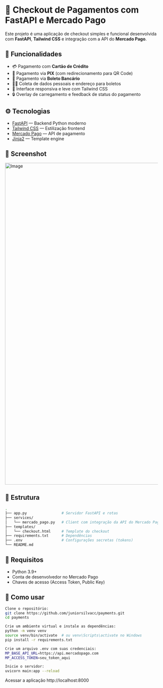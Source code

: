 # 🧾 Checkout de Pagamentos com FastAPI e Mercado Pago

Este projeto é uma aplicação de checkout simples e funcional desenvolvida com **FastAPI**, **Tailwind CSS** e integração com a API do **Mercado Pago**.

## 🚀 Funcionalidades
- 💳 Pagamento com **Cartão de Crédito**
- 💸 Pagamento via **PIX** (com redirecionamento para QR Code)
- 🧾 Pagamento via **Boleto Bancário**
- 🧍‍♂️ Coleta de dados pessoais e endereço para boletos
- 🎯 Interface responsiva e leve com Tailwind CSS
- 🔒 Overlay de carregamento e feedback de status do pagamento

## ⚙️ Tecnologias
- [FastAPI](https://fastapi.tiangolo.com/) — Backend Python moderno
- [Tailwind CSS](https://tailwindcss.com/) — Estilização frontend
- [Mercado Pago](https://www.mercadopago.com.br/developers/pt/guides) — API de pagamento
- [Jinja2](https://jinja.palletsprojects.com/) — Template engine

## 📸 Screenshot
<img width="1208" height="1058" alt="Image" src="https://github.com/user-attachments/assets/f336e263-c2ef-4cd7-9ca8-a06dd17060a9" />

## 📂 Estrutura
```bash
.
├── app.py                # Servidor FastAPI e rotas
├── services/
│   └── mercado_pago.py   # Client com integração da API do Mercado Pago
├── templates/
│   └── checkout.html     # Template do checkout
├── requirements.txt      # Dependências
├── .env                  # Configurações secretas (tokens)
└── README.md             
```

## 📝 Requisitos
- Python 3.9+
- Conta de desenvolvedor no Mercado Pago
- Chaves de acesso (Access Token, Public Key)

## 🧪 Como usar
```bash
Clone o repositório:
git clone https://github.com/juniorsilvacc/payments.git
cd payments
```

```bash
Crie um ambiente virtual e instale as dependências:
python -m venv venv
source venv/bin/activate  # ou venv\Scripts\activate no Windows
pip install -r requirements.txt
```

```bash
Crie um arquivo .env com suas credenciais:
MP_BASE_API_URL=https://api.mercadopago.com
MP_ACCESS_TOKEN=seu_token_aqui
```

```bash
Inicie o servidor:
uvicorn main:app --reload
```

Acessar a aplicação http://localhost:8000
